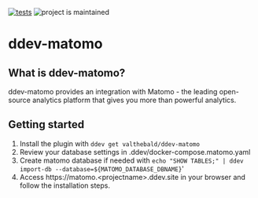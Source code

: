 [![tests](https://github.com/ddev/ddev-addon-template/actions/workflows/tests.yml/badge.svg)](https://github.com/ddev/ddev-addon-template/actions/workflows/tests.yml) ![project is maintained](https://img.shields.io/maintenance/yes/2024.svg)

# ddev-matomo <!-- omit in toc -->


## What is ddev-matomo?

ddev-matomo provides an integration with Matomo - the
leading open-source analytics platform that gives you
more than powerful analytics.

## Getting started

1. Install the plugin with `ddev get valthebald/ddev-matomo`
2. Review your database settings in .ddev/docker-compose.matomo.yaml
3. Create matomo database if needed with `echo "SHOW TABLES;" | ddev import-db --database=${MATOMO_DATABASE_DBNAME}`'
4. Access https://matomo.\<projectname\>.ddev.site in your browser and follow the installation steps.
